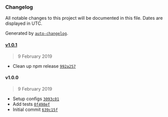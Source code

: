 ### Changelog

All notable changes to this project will be documented in this file. Dates are displayed in UTC.

Generated by [`auto-changelog`](https://github.com/CookPete/auto-changelog).

#### [v1.0.1](https://github.com/philipbordallo/postcss-color-emoji/compare/v1.0.0...v1.0.1)

> 9 February 2019

- Clean up npm release [`992a257`](https://github.com/philipbordallo/postcss-color-emoji/commit/992a25783ff37682c95f50c49ba6300a612de76f)

#### v1.0.0

> 9 February 2019

- Setup configs [`3093c01`](https://github.com/philipbordallo/postcss-color-emoji/commit/3093c0159d7e2a63ccceee4f0d7faafbdf965cd6)
- Add tests [`0f498ef`](https://github.com/philipbordallo/postcss-color-emoji/commit/0f498ef29cebb788c079ce7c9519c7880ffd3d8f)
- Initial commit [`639c15f`](https://github.com/philipbordallo/postcss-color-emoji/commit/639c15f4aa1cff39bad0efbe9dc8278f0dd9254f)

